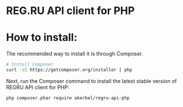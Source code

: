 REG.RU API client for PHP
=========================



How to install:
===============
The recommended way to install it is through Composer.

```bash
# Install Composer
curl -sS https://getcomposer.org/installer | php
```

Next, run the Composer command to install the latest stable version of REGRU API client for PHP:

```bash
php composer.phar require akerbel/regru-api-php
```
